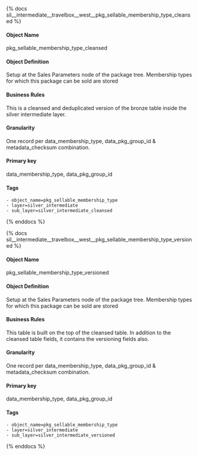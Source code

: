 {% docs sil__intermediate__travelbox__west__pkg_sellable_membership_type_cleansed %}

#### Object Name
pkg_sellable_membership_type_cleansed

#### Object Definition
Setup at the Sales Parameters node of the package tree. Membership types for which this package can be
sold are stored

#### Business Rules
This is a cleansed and deduplicated version of the bronze table inside the silver intermediate layer.

#### Granularity
One record per data_membership_type, data_pkg_group_id & metadata_checksum combination.

#### Primary key
data_membership_type, data_pkg_group_id

#### Tags
    - object_name=pkg_sellable_membership_type
    - layer=silver_intermediate
    - sub_layer=silver_intermediate_cleansed

{% enddocs %}

{% docs sil__intermediate__travelbox__west__pkg_sellable_membership_type_versioned %}

#### Object Name
pkg_sellable_membership_type_versioned

#### Object Definition
Setup at the Sales Parameters node of the package tree. Membership types for which this package can be
sold are stored

#### Business Rules
This table is built on the top of the cleansed table. In addition to the cleansed table fields, it contains the versioning fields also.

#### Granularity
One record per data_membership_type, data_pkg_group_id & metadata_checksum combination.

#### Primary key
data_membership_type, data_pkg_group_id

#### Tags
    - object_name=pkg_sellable_membership_type
    - layer=silver_intermediate
    - sub_layer=silver_intermediate_versioned

{% enddocs %}